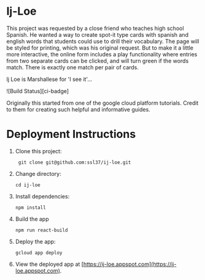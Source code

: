 # Ij-Loe

This project was requested by a close friend who teaches high school Spanish. He
wanted a way to create spot-it type cards with spanish and english words that
students could use to drill their vocabulary. The page will be styled for printing,
which was his original request. But to make it a little more interactive, the 
online form includes a play functionality where entries from two separate cards
can be clicked, and will turn green if the words match. There is exactly one match
per pair of cards.

Ij Loe is Marshallese for 'I see it'...

![Build Status][ci-badge]

Originally this started from one of the google cloud platform tutorials. Credit
to them for creating such helpful and informative guides.

# Deployment Instructions

1. Clone this project:

        git clone git@github.com:ssl37/ij-loe.git

1.  Change directory:

        cd ij-loe

1.  Install dependencies:

        npm install

1.  Build the app

        npm run react-build

1.  Deploy the app:

        gcloud app deploy

1.  View the deployed app at [https://ij-loe.appspot.com](https://ij-loe.appspot.com).
